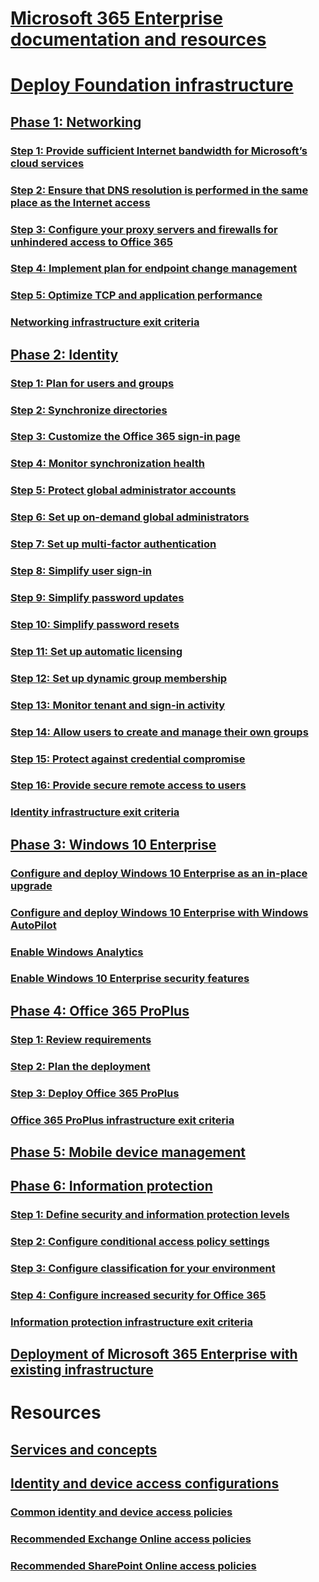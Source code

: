 # [Microsoft 365 Enterprise documentation and resources](index.md)
# [Deploy Foundation infrastructure](deploy-foundation-infrastructure.md)
## [Phase 1: Networking](networking-infrastructure.md)
### [Step 1: Provide sufficient Internet bandwidth for Microsoft’s cloud services](networking-provide-bandwidth-cloud-services.md)
### [Step 2: Ensure that DNS resolution is performed in the same place as the Internet access](networking-dns-resolution-same-location.md)
### [Step 3: Configure your proxy servers and firewalls for unhindered access to Office 365](networking-configure-proxies-firewalls.md)
### [Step 4: Implement plan for endpoint change management](networking-implement-endpoint-change-mgmt.md)
### [Step 5: Optimize TCP and application performance](networking-optimize-tcp-performance.md)
### [Networking infrastructure exit criteria](networking-exit-criteria.md)
## [Phase 2: Identity](identity-infrastructure.md)
### [Step 1: Plan for users and groups](identity-plan-users-groups.md)
### [Step 2: Synchronize directories](identity-azure-ad-connect.md)
### [Step 3: Customize the Office 365 sign-in page](identity-customize-office-365-sign-in.md)
### [Step 4: Monitor synchronization health](identity-azure-ad-connect-health.md)
### [Step 5: Protect global administrator accounts](identity-designate-protect-admin-accounts.md)
### [Step 6: Set up on-demand global administrators](identity-privileged-identity-management.md)
### [Step 7: Set up multi-factor authentication](identity-multi-factor-authentication.md)
### [Step 8: Simplify user sign-in](identity-single-sign-on.md)
### [Step 9: Simplify password updates](identity-password-writeback.md)
### [Step 10: Simplify password resets](identity-password-reset.md)
### [Step 11: Set up automatic licensing](identity-group-based-licensing.md)
### [Step 12: Set up dynamic group membership](identity-automatic-group-membership.md)
### [Step 13: Monitor tenant and sign-in activity](identity-azure-ad-access-usage-reporting.md)
### [Step 14: Allow users to create and manage their own groups](identity-self-service-group-management.md)
### [Step 15: Protect against credential compromise](identity-azure-ad-identity-protection.md)
### [Step 16: Provide secure remote access to users](identity-azure-ad-application-proxy.md)
### [Identity infrastructure exit criteria](identity-exit-criteria.md)
## [Phase 3: Windows 10 Enterprise](windows10-infrastructure.md)
### [Configure and deploy Windows 10 Enterprise as an in-place upgrade](windows10-deploy-inplaceupgrade.md)
### [Configure and deploy Windows 10 Enterprise with Windows AutoPilot](windows10-deploy-autopilot.md)
### [Enable Windows Analytics](windows10-enable-windows-analytics.md)
### [Enable Windows 10 Enterprise security features](windows10-enable-security-features.md)
## [Phase 4: Office 365 ProPlus](office365proplus-infrastructure.md)
### [Step 1: Review requirements](office365proplus-perform-techinventory-envassess-busrequirements.md)
### [Step 2: Plan the deployment](office365proplus-classify-target-devices-deployment-groups.md)
### [Step 3: Deploy Office 365 ProPlus](office365proplus-deploy-office365-proplus.md)
### [Office 365 ProPlus infrastructure exit criteria](office365proplus-exit-criteria.md)
## [Phase 5: Mobile device management](mobility-infrastructure.md)
## [Phase 6: Information protection](infoprotect-infrastructure.md)
### [Step 1: Define security and information protection levels](infoprotect-define-sec-infoprotect-levels.md)
### [Step 2: Configure conditional access policy settings](infoprotect-configure-conditional-access-policy-settings.md)
### [Step 3: Configure classification for your environment](infoprotect-configure-classification.md)
### [Step 4: Configure increased security for Office 365](infoprotect-configure-increased-security-office-365.md)
### [Information protection infrastructure exit criteria](infoprotect-exit-criteria.md)
## [Deployment of Microsoft 365 Enterprise with existing infrastructure](deploy-with-existing-infrastructure.md)
# Resources
## [Services and concepts](services-overview.md)
## [Identity and device access configurations](microsoft-365-policies-configurations.md)
### [Common identity and device access policies](identity-access-policies.md)
### [Recommended Exchange Online access policies](secure-email-recommended-policies.md)
### [Recommended SharePoint Online access policies](sharepoint-file-access-policies.md)

